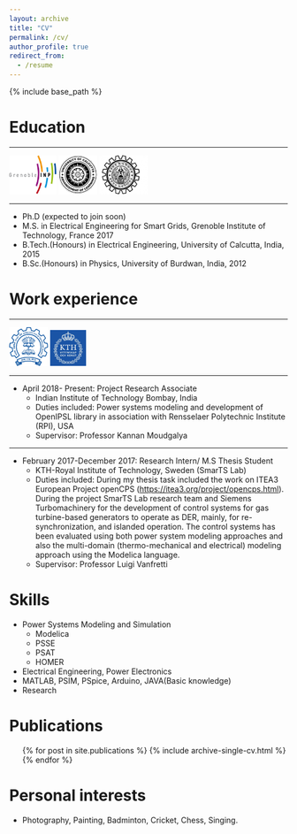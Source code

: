 ```yaml
---
layout: archive
title: "CV"
permalink: /cv/
author_profile: true
redirect_from:
  - /resume
---
```


{% include base_path %}

Education 
======

----
<img src="/images/inpgGINP.jpg" width="85" height="70">    <img src="/images/logoCU.png" width="70"  height="70">    <img src="/images/University-of-Burdwan-Logo.jpg" width="88"  height="70"> 

----
* Ph.D (expected to join soon)
* M.S. in Electrical Engineering for Smart Grids, Grenoble Institute of Technology, France 2017   
* B.Tech.(Honours) in Electrical Engineering, University of Calcutta, India, 2015  
* B.Sc.(Honours) in Physics, University of Burdwan, India, 2012 



Work experience
======

----
<img src="/images/IIT Bombay_Logo_JPG_0.jpg" width="70" height="70">    <img src="/images/kth.jpg" width="65"  height="65"> 

----

* April 2018- Present: Project Research Associate
  * Indian Institute of Technology Bombay, India
  * Duties included: Power systems modeling and development of OpenIPSL library in association with Rensselaer Polytechnic Institute (RPI), USA
  * Supervisor: Professor Kannan Moudgalya


----
* February 2017-December 2017: Research Intern/ M.S Thesis Student
  * KTH-Royal Institute of Technology, Sweden (SmarTS Lab)
  * Duties included: During my thesis task included the work on ITEA3 European Project openCPS (https://itea3.org/project/opencps.html). During the project SmarTS Lab research team and Siemens Turbomachinery for the development of control systems for gas turbine-based generators to operate as DER, mainly, for re-synchronization, and islanded operation. The control systems has been evaluated using both power system modeling approaches and also the multi-domain (thermo-mechanical and electrical) modeling approach using the Modelica language.
  * Supervisor: Professor Luigi Vanfretti
 
Skills
======
* Power Systems Modeling and Simulation
  * Modelica
  * PSSE
  * PSAT
  * HOMER
* Electrical Engineering, Power Electronics
* MATLAB, PSIM, PSpice, Arduino, JAVA(Basic knowledge)
* Research

Publications
======
  <ul>{% for post in site.publications %}
    {% include archive-single-cv.html %}
  {% endfor %}</ul>


  
Personal interests
======
* Photography, Painting, Badminton, Cricket, Chess, Singing.


